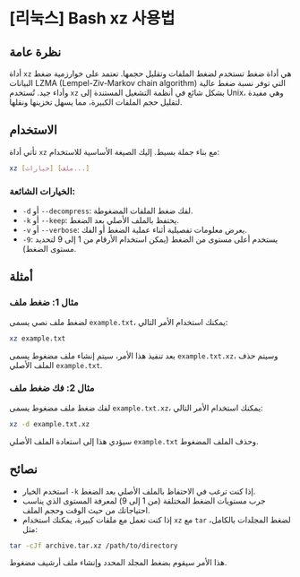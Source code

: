 # [리눅스] Bash xz 사용법

## نظرة عامة
أداة `xz` هي أداة ضغط تستخدم لضغط الملفات وتقليل حجمها. تعتمد على خوارزمية ضغط البيانات LZMA (Lempel-Ziv-Markov chain algorithm) التي توفر نسبة ضغط عالية وأداء جيد. تُستخدم `xz` بشكل شائع في أنظمة التشغيل المستندة إلى Unix، وهي مفيدة لتقليل حجم الملفات الكبيرة، مما يسهل تخزينها ونقلها.

## الاستخدام
تأتي أداة `xz` مع بناء جملة بسيط. إليك الصيغة الأساسية للاستخدام:

```bash
xz [خيارات] [ملف...]
```

### الخيارات الشائعة:
- `-d` أو `--decompress`: لفك ضغط الملفات المضغوطة.
- `-k` أو `--keep`: يحتفظ بالملف الأصلي بعد الضغط.
- `-v` أو `--verbose`: يعرض معلومات تفصيلية أثناء عملية الضغط أو الفك.
- `-9`: يستخدم أعلى مستوى من الضغط (يمكن استخدام الأرقام من 1 إلى 9 لتحديد مستوى الضغط).

## أمثلة
### مثال 1: ضغط ملف
لضغط ملف نصي يسمى `example.txt`، يمكنك استخدام الأمر التالي:

```bash
xz example.txt
```
بعد تنفيذ هذا الأمر، سيتم إنشاء ملف مضغوط يسمى `example.txt.xz`، وسيتم حذف الملف الأصلي `example.txt`.

### مثال 2: فك ضغط ملف
لفك ضغط ملف مضغوط يسمى `example.txt.xz`، يمكنك استخدام الأمر التالي:

```bash
xz -d example.txt.xz
```
سيؤدي هذا إلى استعادة الملف الأصلي `example.txt` وحذف الملف المضغوط.

## نصائح
- استخدم الخيار `-k` إذا كنت ترغب في الاحتفاظ بالملف الأصلي بعد الضغط.
- جرب مستويات الضغط المختلفة (من 1 إلى 9) لمعرفة المستوى الذي يناسب احتياجاتك من حيث الوقت وحجم الملف.
- إذا كنت تعمل مع ملفات كبيرة، يمكنك استخدام `xz` مع `tar` لضغط المجلدات بالكامل، مثل:

```bash
tar -cJf archive.tar.xz /path/to/directory
```
هذا الأمر سيقوم بضغط المجلد المحدد وإنشاء ملف أرشيف مضغوط.